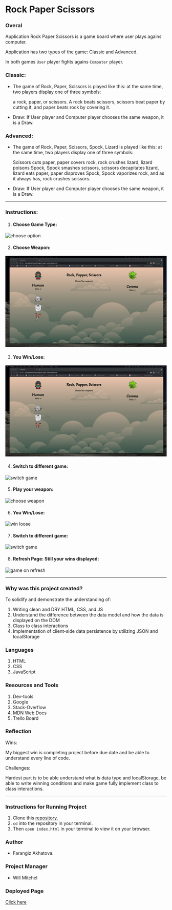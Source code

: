 
# Rock Paper Scissors

### Overal

Application Rock Paper Scissors is a game board where user plays agains computer.

Application has two types of the game: Classic and Advanced.

In both games `User` player fights agains `Computer` player.

### Classic:

- The game of Rock, Paper, Scissors is played like this: at the same time, two players display one of three symbols:

   a rock, paper, or scissors. A rock beats scissors, scissors beat paper by cutting it, and paper beats rock by covering it.

- Draw: If User player and Computer player chooses the same weapon, it is a Draw.

### Advanced:

- The game of Rock, Paper, Scissors, Spock, Lizard is played like this: at the same time, two players display one of three symbols:

  Scissors cuts paper, paper covers rock, rock crushes lizard, lizard poisons Spock, Spock smashes scissors, scissors decapitates lizard, lizard eats paper, paper disproves Spock, Spock vaporizes rock, and as it always has, rock crushes scissors.

- Draw: If User player and Computer player chooses the same weapon, it is a Draw.
***
### Instructions:

1. #### Choose Game Type:

![choose option](README-IMAGES/recording-1.gif)

2. ####  Choose Weapon:

![choose weapon](README-IMAGES/recording-2.gif)

3. #### You Win/Lose:

![win loose](README-IMAGES/recording-2.gif)

4. #### Switch to different game:

![switch game](README-IMAGES/recording-3.gif)

5. #### Play your weapon:

![choose weapon](README-IMAGES/recording-4.gif)

6. #### You Win/Lose:

![win loose](README-IMAGES/recording-4.gif)

7. #### Switch to different game:

![switch game ](README-IMAGES/recording-5.gif)

8. #### Refresh Page: Still your wins displayed:

![game on refresh](README-IMAGES/recording-6.gif)
***

### Why was this project created?
To solidify and demonstrate the understanding of:
1. Writing clean and DRY HTML, CSS, and JS
2. Understand the difference between the data model and how the data is displayed on the DOM
3. Class to class interactions
4. Implementation of client-side data persistence by utilizing JSON and localStorage

### Languages

1. HTML
2. CSS
3. JavaScript

### Resources and Tools


1. Dev-tools
2. Google
3. Stack-Overflow
4. MDN Web Docs
5. Trello Board

### Reflection

Wins:

My biggest win is completing project before due date and be able to understand every line of code.

Challenges:

Hardest part is to be able understand what is data type and localStorage, be able to write winning conditions and make game fully implement class to class interactions.
***


### Instructions for Running Project
1. Clone this [repository.](https://github.com/Fakhatova/rock-paper-scissors)
2. `cd` into the repository in your terminal.
3. Then `open index.html` in your terminal to view it on your browser.


### Author
* Farangiz Akhatova.


### Project Manager
* Will Mitchel

### Deployed Page

[Click here](https://fakhatova.github.io/rock-paper-scissors/)
